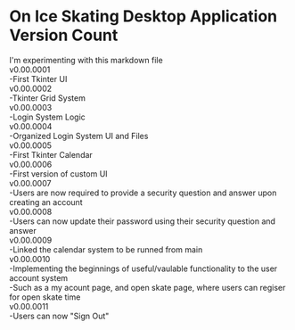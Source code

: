 # On Ice Skating Desktop Application Version Count
I'm experimenting with this markdown file<br>
v0.00.0001<br>
-First Tkinter UI<br>
v0.00.0002<br>
-Tkinter Grid System<br>
v0.00.0003<br>
-Login System Logic<br>
v0.00.0004<br>
-Organized Login System UI and Files<br>
v0.00.0005<br>
-First Tkinter Calendar<br>
v0.00.0006<br>
-First version of custom UI<br>
v0.00.0007<br>
-Users are now required to provide a security question and answer upon creating an account<br>
v0.00.0008<br>
-Users can now update their password using their security question and answer<br>
v0.00.0009<br>
-Linked the calendar system to be runned from main<br>
v0.00.0010<br>
-Implementing the beginnings of useful/vaulable functionality to the user account system<br>
-Such as a my acount page, and open skate page, where users can regiser for open skate time<br>
v0.00.0011<br>
-Users can now "Sign Out"
